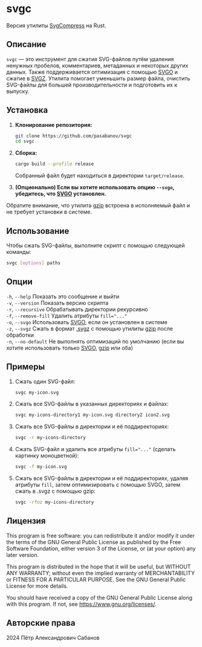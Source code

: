 # svgc

Версия утилиты [SvgCompress](https://github.com/pasabanov/SvgCompress/) на Rust.

## Описание

`svgc` — это инструмент для сжатия SVG-файлов путём удаления ненужных пробелов, комментариев, метаданных и некоторых других данных. Также поддерживается оптимизация с помощью [SVGO](https://github.com/svg/svgo) и сжатие в [SVGZ](https://ru.wikipedia.org/wiki/SVG#SVGZ). Утилита помогает уменьшить размер файла, очистить SVG-файлы для большей производительности и подготовить их к выпуску.

## Установка

1. **Клонирование репозитория:**

	```sh
	git clone https://github.com/pasabanov/svgc
	cd svgc
	```

2. **Сборка:**

	```sh
    cargo build --profile release
	```
 
	Собранный файл будет находиться в директории `target/release`.

3. **(Опционально) Если вы хотите использовать опцию `--svgo`, убедитесь, что [SVGO](https://github.com/svg/svgo) установлен.**

Обратите внимание, что утилита [gzip](https://www.gnu.org/software/gzip/) встроена в исполняемый файл и не требует установки в системе.

## Использование

Чтобы сжать SVG-файлы, выполните скрипт с помощью следующей команды:

```sh
svgc [options] paths
```

## Опции

`-h`, `--help` Показать это сообщение и выйти  
`-v`, `--version` Показать версию скрипта  
`-r`, `--recursive` Обрабатывать директории рекурсивно  
`-f`, `--remove-fill` Удалить атрибуты `fill="..."`   
`-o`, `--svgo` Использовать [SVGO](https://github.com/svg/svgo), если он установлен в системе  
`-z`, `--svgz` Сжать в формат [.svgz](https://ru.wikipedia.org/wiki/SVG#SVGZ) с помощью утилиты [gzip](https://www.gnu.org/software/gzip/) после обработки  
`-n`, `--no-default` Не выполнять оптимизаций по умолчанию (если вы хотите использовать только [SVGO](https://github.com/svg/svgo), [gzip](https://www.gnu.org/software/gzip/) или оба)

## Примеры
1. Сжать один SVG-файл:
	```sh
	svgc my-icon.svg
	```
2. Сжать все SVG-файлы в указанных директориях и файлах:
	```sh
	svgc my-icons-directory1 my-icon.svg directory2 icon2.svg
	```
3. Сжать все SVG-файлы в директории и её поддиректориях:
	```sh
	svgc -r my-icons-directory
   ```
4. Сжать SVG-файл и удалить все атрибуты `fill="..."` (сделать картинку моноцветной):
	```sh
	svgc -f my-icon.svg
	```
5. Сжать все SVG-файлы в директории и её поддиректориях, удаляя атрибуты `fill`, затем оптимизировать с помощью SVGO, затем сжать в .svgz с помощью gzip:
	```sh
	svgc -rfoz my-icons-directory
	```

## Лицензия

This program is free software: you can redistribute it and/or modify
it under the terms of the GNU General Public License as published by
the Free Software Foundation, either version 3 of the License, or
(at your option) any later version.

This program is distributed in the hope that it will be useful,
but WITHOUT ANY WARRANTY; without even the implied warranty of
MERCHANTABILITY or FITNESS FOR A PARTICULAR PURPOSE.  See the
GNU General Public License for more details.

You should have received a copy of the GNU General Public License
along with this program.  If not, see <https://www.gnu.org/licenses/>.

## Авторские права
2024 Пётр Александрович Сабанов